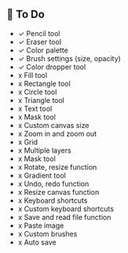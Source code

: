 ## 📝 To Do

- ✓ Pencil tool
- ✓ Eraser tool
- ✓ Color palette
- ✓ Brush settings (size, opacity)
- ✓ Color dropper tool
- x Fill tool
- x Rectangle tool
- x Circle tool
- x Triangle tool
- x Text tool
- x Mask tool
- x Custom canvas size
- x Zoom in and zoom out
- x Grid
- x Multiple layers
- x Mask tool
- x Rotate, resize function
- x Gradient tool
- x Undo, redo function
- x Resize canvas function
- x Keyboard shortcuts
- x Custom keyboard shortcuts
- x Save and read file function
- x Paste image
- x Custom brushes
- x Auto save
